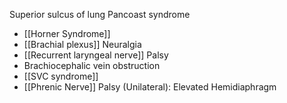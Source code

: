 Superior sulcus of lung 
Pancoast syndrome
- [[Horner Syndrome]]
- [[Brachial plexus]] Neuralgia
- [[Recurrent laryngeal nerve]] Palsy
- Brachiocephalic vein obstruction
- [[SVC syndrome]] 
- [[Phrenic Nerve]] Palsy (Unilateral): Elevated Hemidiaphragm 